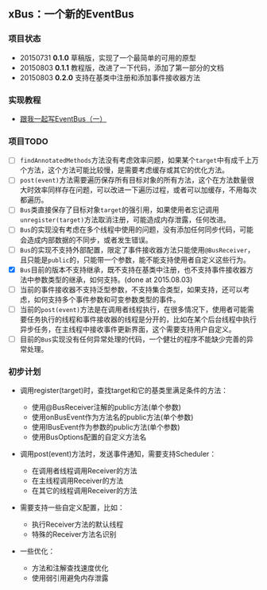 ## xBus：一个新的EventBus


### 项目状态

* 20150731 **0.1.0** 草稿版，实现了一个最简单的可用的原型
* 20150803 **0.1.1** 教程版，改进了一下代码，添加了第一部分的文档
* 20150803 **0.2.0** 支持在基类中注册和添加事件接收器方法

### 实现教程

* [跟我一起写EventBus（一）](docs/how-to-write-an-eventbus-part1.md)

### 项目TODO

- [ ] `findAnnotatedMethods`方法没有考虑效率问题，如果某个`target`中有成千上万个方法，这个方法可能比较慢，是需要考虑缓存或其它的优化方法。
- [ ] `post(event)`方法需要遍历保存所有目标对象的所有方法，这个在方法数量很大时效率同样存在问题，可以改进一下遍历过程，或者可以加缓存，不用每次都遍历。
- [ ] `Bus`类直接保存了目标对象`target`的强引用，如果使用者忘记调用`unregister(target)`方法取消注册，可能造成内存泄露，任何改进。
- [ ] `Bus`的实现没有考虑在多个线程中使用的问题，没有添加任何同步代码，可能会造成内部数据的不同步，或者发生错误。
- [ ] `Bus`的实现不支持外部配置，限定了事件接收器方法只能使用`@BusReceiver`，且只能是`public`的，只能带一个参数，能不能支持使用者自定义这些行为。
- [x] `Bus`目前的版本不支持继承，既不支持在基类中注册，也不支持事件接收器方法中参数类型的继承，如何支持。(done at 2015.08.03)
- [ ] 当前的事件接收器不支持泛型参数，不支持集合类型，如果支持，还可以考虑，如何支持多个事件参数和可变参数类型的事件。
- [ ] 当前的`post(event)`方法是在调用者线程执行，在很多情况下，使用者可能需要任务执行的线程和事件接收器的线程是分开的，比如在某个后台线程中执行异步任务，在主线程中接收事件更新界面，这个需要支持用户自定义。
- [ ] 目前的`Bus`实现没有任何异常处理的代码，一个健壮的程序不能缺少完善的异常处理。

### 初步计划
 
* 调用register(target)时，查找target和它的基类里满足条件的方法：

    * 使用@BusReceiver注解的public方法(单个参数)
    * 使用onBusEvent作为方法名的public方法(单个参数)
    * 使用IBusEvent作为参数的public方法(单个参数)
    * 使用BusOptions配置的自定义方法名

* 调用post(event)方法时，发送事件通知，需要支持Scheduler：

    * 在调用者线程调用Receiver的方法
    * 在主线程调用Receiver的方法
    * 在其它的线程调用Receiver的方法

* 需要支持一些自定义配置，比如：

    * 执行Receiver方法的默认线程
    * 特殊的Receiver方法名识别

* 一些优化：

    * 方法和注解查找速度优化
    * 使用弱引用避免内存泄露
